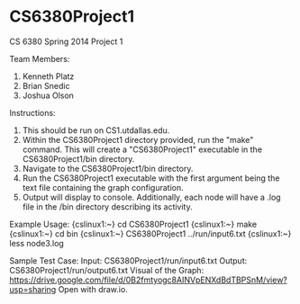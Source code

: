 CS6380Project1
==============

CS 6380 Spring 2014 Project 1

Team Members:
1. Kenneth Platz
2. Brian Snedic
3. Joshua Olson

Instructions:
1. This should be run on CS1.utdallas.edu.
2. Within the CS6380Project1 directory provided, run the "make" command.  This will create a "CS6380Project1" executable in the CS6380Project1/bin directory.
3. Navigate to the CS6380Project1/bin directory.
4. Run the CS6380Project1 executable with the first argument being the text file containing the graph configuration.
5. Output will display to console.  Additionally, each node will have a .log file in the /bin directory describing its activity.

Example Usage:
{cslinux1:~} cd CS6380Project1
{cslinux1:~} make
{cslinux1:~} cd bin
{cslinux1:~} CS6380Project1 ../run/input6.txt
{cslinux1:~} less node3.log

Sample Test Case:
Input: CS6380Project1/run/input6.txt
Output: CS6380Project1/run/output6.txt
Visual of the Graph: https://drive.google.com/file/d/0B2fmtyogc8AINVpENXdBdTBPSnM/view?usp=sharing
Open with draw.io.